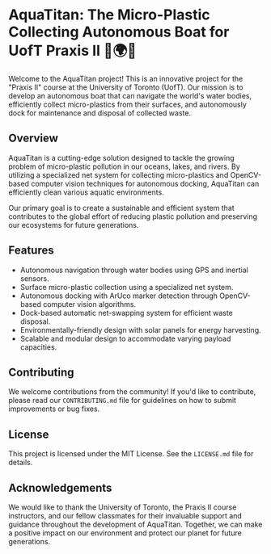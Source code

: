 # AquaTitan: The Micro-Plastic Collecting Autonomous Boat for UofT Praxis II 🌊🌍🤖

Welcome to the AquaTitan project! This is an innovative project for the "Praxis II" course at the University of Toronto (UofT). Our mission is to develop an autonomous boat that can navigate the world's water bodies, efficiently collect micro-plastics from their surfaces, and autonomously dock for maintenance and disposal of collected waste.

## Overview

AquaTitan is a cutting-edge solution designed to tackle the growing problem of micro-plastic pollution in our oceans, lakes, and rivers. By utilizing a specialized net system for collecting micro-plastics and OpenCV-based computer vision techniques for autonomous docking, AquaTitan can efficiently clean various aquatic environments.

Our primary goal is to create a sustainable and efficient system that contributes to the global effort of reducing plastic pollution and preserving our ecosystems for future generations.

## Features

- Autonomous navigation through water bodies using GPS and inertial sensors.
- Surface micro-plastic collection using a specialized net system.
- Autonomous docking with ArUco marker detection through OpenCV-based computer vision algorithms.
- Dock-based automatic net-swapping system for efficient waste disposal.
- Environmentally-friendly design with solar panels for energy harvesting.
- Scalable and modular design to accommodate varying payload capacities.

## Contributing

We welcome contributions from the community! If you'd like to contribute, please read our `CONTRIBUTING.md` file for guidelines on how to submit improvements or bug fixes.

## License

This project is licensed under the MIT License. See the `LICENSE.md` file for details.

## Acknowledgements

We would like to thank the University of Toronto, the Praxis II course instructors, and our fellow classmates for their invaluable support and guidance throughout the development of AquaTitan. Together, we can make a positive impact on our environment and protect our planet for future generations.

